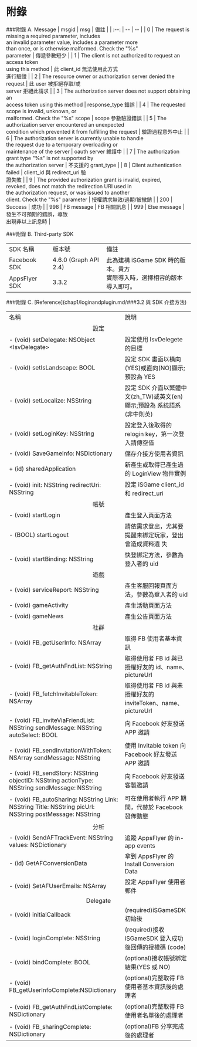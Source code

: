 # 附錄

###附錄 A. Message
| msgid | msg | 備註 |
| :--: | -- | -- |
| 0 | The request is missing a required parameter, includes<br> an invalid parameter value, includes a parameter more<br> than once, or is otherwise malformed. Check the "%s"<br> parameter | 傳遞參數短少 |
| 1 | The client is not authorized to request an access token<br> using this method | 此 client_id 無法使用此方式<br>進行驗證 |
| 2 | The resource owner or authorization server denied the<br> request | 此 user 被拒絕存取/或<br>server 拒絕此請求 |
| 3 | The authorization server does not support obtaining an<br>access token using this method | response_type 錯誤 |
| 4 | The requested scope is invalid, unknown, or<br> malformed. Check the "%s" scope | scope 參數驗證錯誤 |
| 5 | The authorization server encountered an unexpected<br> condition which prevented it from fulfilling the request | 驗證過程意外中止 |
| 6 | The authorization server is currently unable to handle<br> the request due to a temporary overloading or<br> maintenance of the server | oauth server 維護中 |
| 7 | The authorization grant type "%s" is not supported by<br> the authorization server | 不支援的 grant_type |
| 8 | Client authentication failed | client_id 與 redirect_uri 驗<br>證失敗 |
| 9 | The provided authorization grant is invalid, expired,<br> revoked, does not match the redirection URI used in<br> the authorization request, or was issued to another<br> client. Check the "%s" parameter | 授權請求無效/過期/被撤銷 |
| 200 | Success | 成功 |
| 998 | FB message | FB 相關訊息 |
| 999 | Else message | 發生不可預期的錯誤，導致<br>出現非以上訊息時 |


###附錄 B. Third-party SDK

<table>
<tr>
<td>SDK 名稱</td>
<td>版本號</td>
<td>備註</td>
</tr>
<tr>
<td>Facebook SDK</td>
<td>4.6.0 (Graph API 2.4)</td>
<td rowspan="2">此為建構 iSGame SDK 時的版本。貴方<br>實際導入時，選擇相容的版本導入即可。</td>
</tr>
<tr>
<td>AppsFlyer SDK</td>
<td>3.3.2</td>
</tr>
</table>

###附錄 C. [Reference](chap1/loginandplugin.md/###3.2 與 SDK 介接方法)

<table>
<tr>
<td>名稱</td>
<td>說明</td>
</tr>
<td colspan="2" align="center">設定</td>
<tr>
<td> - (void)
setDelegate:
NSObject &lt;IsvDelegate&gt; </td>
<td>設定使用 IsvDelegete 的目標</td>
</tr>
<tr>
<td> - (void)
setIsLandscape:
BOOL </td>
<td>設定 SDK 畫面以橫向(YES)或直向(NO)顯示;預設為 YES</td>
</tr>
<tr>
<td> - (void)
setLocalize:
NSString </td>
<td>設定 SDK 介面以繁體中文(zh_TW)或英文(en)顯示;預設為 系統語系(非中則英)</td>
</tr>
<tr>
<td> - (void)
setLoginKey:
NSString</td>
<td>設定登入後取得的 relogin key，第一次登入請傳空值</td>
</tr>
<tr>
<td> - (void)
SaveGameInfo:
NSDictionary </td>
<td>儲存介接方使用者資訊</td>
</tr>
<tr>
<td> + (id)
sharedApplication</td>
<td>新產生或取得已產生過的 LoginView 物件實例</td>
</tr>
<tr>
<td> - (void)
init:
NSString
redirectUri:
NSString </td>
<td>設定 iSGame client_id 和 redirect_uri</td>
</tr>
<td colspan="2" align="center">帳號</td>
<tr>
<td> - (void)
startLogin </td>
<td>產生登入頁面方法</td>
</tr>
<tr>
<td> - (BOOL)
startLogout </td>
<td>請依需求登出，尤其要提醒未綁定玩家，登出會造成資料遺 失</td>
</tr>
<tr>
<td> - (void)
startBinding:
NSString </td>
<td>快登綁定方法，參數為登入者的 uid</td>
</tr>
<td colspan="2" align="center">遊戲</td>
<tr>
<td> - (void)
serviceReport:
NSString </td>
<td>產生客服回報頁面方法，參數為登入者的 uid</td>
</tr>
<tr>
<td> - (void)
gameActivity </td>
<td>產生活動頁面方法</td>
</tr>
<tr>
<td> - (void)
gameNews </td>
<td>產生公告頁面方法</td>
</tr>
<td colspan="2" align="center">社群</td>
<tr>
<td> - (void)
FB_getUserInfo:
NSArray </td>
<td>取得 FB 使用者基本資訊</td>
</tr>
<tr>
<td> - (void)
FB_getAuthFndList:
NSString </td>
<td>取得使用者 FB id 與已授權好友的 id、name、pictureUrl</td>
</tr>
<tr>
<td> - (void)
FB_fetchInvitableToken:
NSArray </td>
<td>取得使用者 FB id 與未授權好友的 inviteToken、name、 pictureUrl</td>
</tr>
<tr>
<td> - (void)
FB_inviteViaFriendList:
NSString
sendMessage:
NSString
autoSelect:
BOOL </td>
<td>向 Facebook 好友發送 APP 邀請</td>
</tr>
<tr>
<td> - (void)
FB_sendInvitationWithToken:
NSArray
sendMessage:
NSString </td>
<td>使用 Invitable token 向 Facebook 好友發送 APP 邀請</td>
</tr>
<tr>
<td> - (void)
FB_sendStory:
NSString
objectID:
NSString
actionType:
NSString
sendMessage:
NSString </td>
<td>向 Facebook 好友發送客製邀請</td>
</tr>
<tr>
<td> - (void)
FB_autoSharing:
NSString
Link:
NSString
Title:
NSString
picUrl:
NSString
postMessage:
NSString </td>
<td>可在使用者執行 APP 期間，代替於 Facebook 發佈動態</td>
</tr>
<td colspan="2" align="center">分析</td>
<tr>
<td> - (void)
SendAFTrackEvent:
NSString
values:
NSDictionary </td>
<td>追蹤 AppsFlyer 的 in-app events</td>
</tr>
<tr>
<td> - (id)
GetAFConversionData </td>
<td>拿到 AppsFlyer 的 Install Conversion Data</td>
</tr>
<tr>
<td> - (void)
SetAFUserEmails:
NSArray </td>
<td>設定 AppsFlyer 使用者郵件</td>
</tr>
<td colspan="2" align="center">Delegate</td>
<tr>
<td> - (void)
initialCallback </td>
<td>(required)iSGameSDK 初始後</td>
</tr>
<tr>
<td> - (void)
loginComplete:
NSString </td>
<td>(required)接收 iSGameSDK 登入成功後回傳的授權碼 (code)</td>
</tr>
<tr>
<td> - (void)
bindComplete:
BOOL </td>
<td>(optional)接收帳號綁定結果(YES 或 NO)</td>
</tr>
<tr>
<td> - (void)
FB_getUserInfoComplete:NSDictionary </td>
<td>(optional)完整取得 FB 使用者基本資訊後的處理者</td>
</tr>
<tr>
<td> - (void)
FB_getAuthFndListComplete:
NSDictionary </td>
<td>(optional)完整取得 FB 使用者名單後的處理者</td>
</tr>
<tr>
<td> - (void)
FB_sharingComplete:
NSDictionary </td>
<td>(optional)FB 分享完成後的處理者</td>
</tr>
</table>
